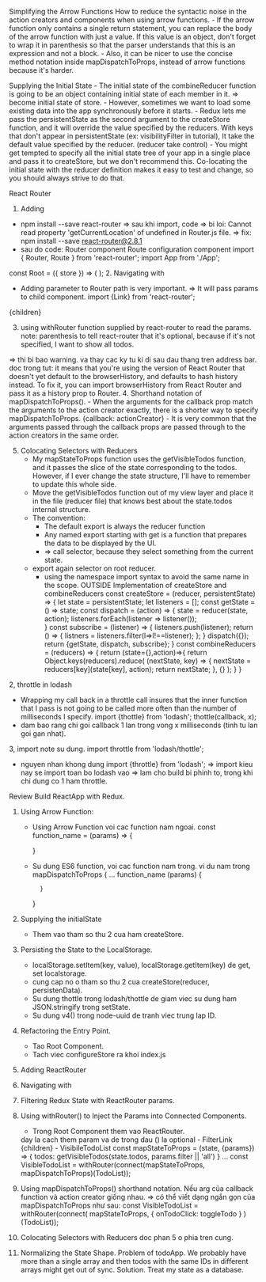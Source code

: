 Simplifying the Arrow Functions
How to reduce the syntactic noise in the action creators and components when using arrow functions.
	- If the arrow function only contains a single return statement, you can replace the body of the arrow function with just a value. 
		If this value is an object, don't forget to wrap it in parenthesis so that the parser understands that this is an expression and not a block.
	- Also, it can be nicer to use the concise method notation inside mapDispatchToProps, instead of arrow functions because it's harder.

Supplying the Initial State
	- The initial state of the combineReducer function is going to be an object containing initial state of each member in it.
		=> become initial state of store.
	- However, sometimes we want to load some existing data into the app synchronously before it starts.
	- Redux lets me pass the persistentState as the second argument to the createStore function, and it will override the value specified by the reducers. 
		With keys that don't appear in persistentState (ex: visibilityFilter in tutorial), It take the default value specified by the reducer. (reducer take control)
	- You might get tempted to specify all the initial state tree of your app in a single place and pass it to createStore, but we don't recommend this. Co-locating the initial state with the reducer definition makes it easy to test and change, so you should always strive to do that.

React Router
1. Adding
- npm install --save react-router => sau khi import, code => bi loi: Cannot read property 'getCurrentLocation' of undefined in Router.js file.
=> fix:
	npm install --save react-router@2.8.1
- sau do code:
Router component
Route configuration component
import { Router, Route } from 'react-router';
import App from './App';

const Root = ({ store }) => (
  <Provider store={store}>
    <Router>
			<Route path='/' component={App}/>
    </Router>
  </Provider>
);
2. Navigating with <Link>
- Adding parameter to Router path is very important. => It will pass params to child component.
import {Link} from 'react-router';
<Link
	to={set the path to string, using prop here to compare} eg: to={filter==="all" ? "" : filter}
	activeStyle={{
		textDecoration: 'none',
		color: 'black',
	}}
>
	{children}
</Link>


3. using withRouter function supplied by react-router to read the params.
note:
	parenthesis to tell react-router that it's optional, because if it's not specified, I want to show all todos.

=> thi bi bao warning. va thay cac ky tu ki di sau dau thang tren address bar.
	doc trong tut:
		it means that you're using the version of React Router that doesn't yet default to the browserHistory, and defaults to hash history instead.
		To fix it, you can import browserHistory from React Router and pass it as a history prop to Router. 
4. Shorthand notation of mapDispatchToProps().
	- When the arguments for the callback prop match the arguments to the action creator exactly, there is a shorter way to specify mapDispatchToProps.
		{callback: actionCreator}
	- It is very common that the arguments passed through the callback props are passed through to the action creators in the same order.

5. Colocating Selectors with Reducers
	- My mapStateToProps function uses the getVisibleTodos function, and it passes the slice of the state corresponding to the todos. However, if I ever change the state structure, I'll have to remember to update this whole side.
	- Move the getVisibleTodos function out of my view layer and place it in the file (reducer file) that knows best about the state.todos internal structure.
	- The convention: 
		+ The default export is always the reducer function
		+ Any named export starting with get is a function that prepares the data to be displayed by the UI.
		+ => call selector, because they select something from the current state.
	- export again selector on root reducer.
		+ using the namespace import syntax to avoid the same name in the scope.
OUTSIDE
Implementation of createStore and combineReducers
const createStore = (reducer, persistentState) => {
	let state = persistentState;
	let listeners = [];
	const getState = () => state;
	const dispatch = (action) => {
		state = reducer(state, action);
		listeners.forEach(listener => listener());	
	}
	const subscribe = (listener) => {
		listeners.push(listener);
		return () => {
			listners = listeners.filter(l=>l!==listener);
		};
	}
	dispatch({});
	return {getState, dispatch, subscribe};
}
const combineReducers = (reducers) => {
	return (state={},action)=>{
		return Object.keys(reducers).reduce(
			(nextState, key) => {
				nextState = reducers[key](state[key], action);
				return nextState;
			},
			{}
		);
	}
}

2, throttle in lodash
- Wrapping my call back in a throttle call insures that the inner function that I pass is not going to be called more often than the number of milliseconds I specify.
import {thottle} from 'lodash';
thottle(callback, x);
- dam bao rang chi goi callback 1 lan trong vong x milliseconds (tinh tu lan goi gan nhat).

3, import note
su dung.
import throttle from 'lodash/thottle';
- nguyen nhan khong dung import {throttle} from 'lodash'; => import kieu nay se import toan bo lodash vao => lam cho build bi phinh to, trong khi chi dung co 1 ham throttle.



Review Build ReactApp with Redux.
1. Using Arrow Function:
	- Using Arrow Function voi cac function nam ngoai.
		const function_name = (params) => {

		}
	- Su dung ES6 function, voi cac function nam trong. vi du nam trong mapDispatchToProps
		{
			...
			function_name (params) {

			}
		}

2. Supplying the initialState
	- Them vao tham so thu 2 cua ham createStore.

3. Persisting the State to the LocalStorage.
	- localStorage.setItem(key, value), localStorage.getItem(key) de get, set localstorage.
	- cung cap no o tham so thu 2 cua createStore(reducer, persistenData).
	- Su dung thottle trong lodash/thottle de giam viec su dung ham JSON.stringify trong setState.
	- Su dung v4() trong node-uuid de tranh viec trung lap ID.

4. Refactoring the Entry Point.
	- Tao Root Component.
	- Tach viec configureStore ra khoi index.js

5. Adding ReactRouter
6. Navigating with <Link>
7. Filtering Redux State with ReactRouter params.
8. Using withRouter() to Inject the Params into Connected Components.
	- Trong Root Component them vao ReactRouter.
	<Provider>
		<Router history={browserHistory}>
			<Route path='/(:filter)' component={App}/>	day la cach them param va de trong dau () la optional
		</Router>
	</Provider>
	- FilterLink
	<Link 
		to={filter==='all'?'':filter}
		activeStyle={{textDecoration: 'none', color: 'black'}}
	>
		{children}
	</Link>
	- VisibileTodoList
	const mapStateToProps = (state, {params}) => {
		todos: getVisibleTodos(state.todos, params.filter || 'all')
	}
	...
	const VisibleTodoList = withRouter(connect(mapStateToProps, mapDispatchToProps)(TodoList));

9. Using mapDispatchToProps() shorthand notation.
	Nếu arg của callback function và action creator giống nhau. => có thể viết dạng ngắn gọn của mapDispatchToProps như sau:
	const VisibleTodoList = withRouter(connect(
	  mapStateToProps,
	  { onTodoClick: toggleTodo }
	)(TodoList));
	
10. Colocating Selectors with Reducers
	doc phan 5 o phia tren cung.

11. Normalizing the State Shape.
	Problem of todoApp.
		We probably have more than a single array and then todos with the same IDs in different arrays might get out of sync.
	Solution.
		Treat my state as a database.